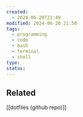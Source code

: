 ```yaml
---
created:
  - 2024-06-20T21:49
modified: 2024-06-20 21:50
tags:
  - programming
  - code
  - bash
  - terminal
  - shell
type: 
status: 
---
```

## Related 

[[dotfiles (github repo)]]